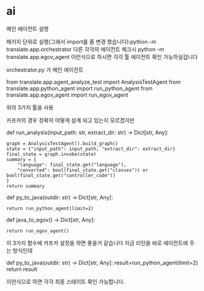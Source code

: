 # ai

메인 에이전트 설명
 
패키지 단위로 실행(그래서 import를 좀 변경 했습니다):python -m translate.app.orchestrator   다른 각각의 에이전트 체크시   python -m translate.app.egov_agent 이런식으로 하시면 각각 툴 에이전트 확인 가능하실겁니다 

orchestrator.py 가 메인 에이전트

from translate.app.agent_analyze_test import AnalysisTestAgent
from translate.app.python_agent import run_python_agent
from translate.app.egov_agent import run_egov_agent  

위의 3가지 툴을 사용

카프카의 경우 정확히 어떻게 설계 되고 있는지 모르겠지만 

def run_analysis(input_path: str, extract_dir: str) -> Dict[str, Any]:

    graph = AnalysisTestAgent().build_graph()
    state = {"input_path": input_path, "extract_dir": extract_dir}
    final_state = graph.invoke(state)
    summary = {
        "language": final_state.get("language"),
        "converted": bool(final_state.get("classes")) or bool(final_state.get("controller_code"))
    }
    return summary

def py_to_java(outdir: str) -> Dict[str, Any]:

    return run_python_agent(limit=2)

def java_to_egov() -> Dict[str, Any]:

    return run_egov_agent()

이 3가지 함수에 카프카 설정을 하면 좋을거 같습니다 지금 리턴을 바로 에이전트에 주는 방식인데

def py_to_java(outdir: str) -> Dict[str, Any]:
    result=run_python_agent(limit=2)
    return  result  

이런식으로 하면 각각 최종 스테이트 확인 가능합니다.
